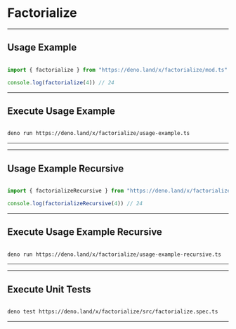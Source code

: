 # Factorialize

---
## Usage Example

```ts

import { factorialize } from "https://deno.land/x/factorialize/mod.ts"

console.log(factorialize(4)) // 24


```

---

## Execute Usage Example  

```sh

deno run https://deno.land/x/factorialize/usage-example.ts

```

---

---

## Usage Example Recursive

```ts

import { factorializeRecursive } from "https://deno.land/x/factorialize/mod.ts"

console.log(factorializeRecursive(4)) // 24


```

---

## Execute Usage Example Recursive  

```sh

deno run https://deno.land/x/factorialize/usage-example-recursive.ts

```

---
---

## Execute Unit Tests  

```sh

deno test https://deno.land/x/factorialize/src/factorialize.spec.ts

```

---


